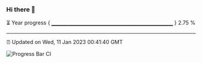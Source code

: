 ### Hi there 👋

⏳ Year progress { ▁▁▁▁▁▁▁▁▁▁▁▁▁▁▁▁▁▁▁▁▁▁▁▁▁▁▁▁▁▁ } 2.75 %

---

⏰ Updated on Wed, 11 Jan 2023 00:41:40 GMT

![Progress Bar CI](https://github.com/Shyam-Makwana/GitHub-Actions-Demo/workflows/Progress%20Bar%20CI/badge.svg)
